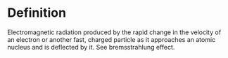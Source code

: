 # Definition

Electromagnetic radiation produced by the rapid change in the velocity
of an electron or another fast, charged particle as it approaches an
atomic nucleus and is deflected by it. See bremsstrahlung effect.
